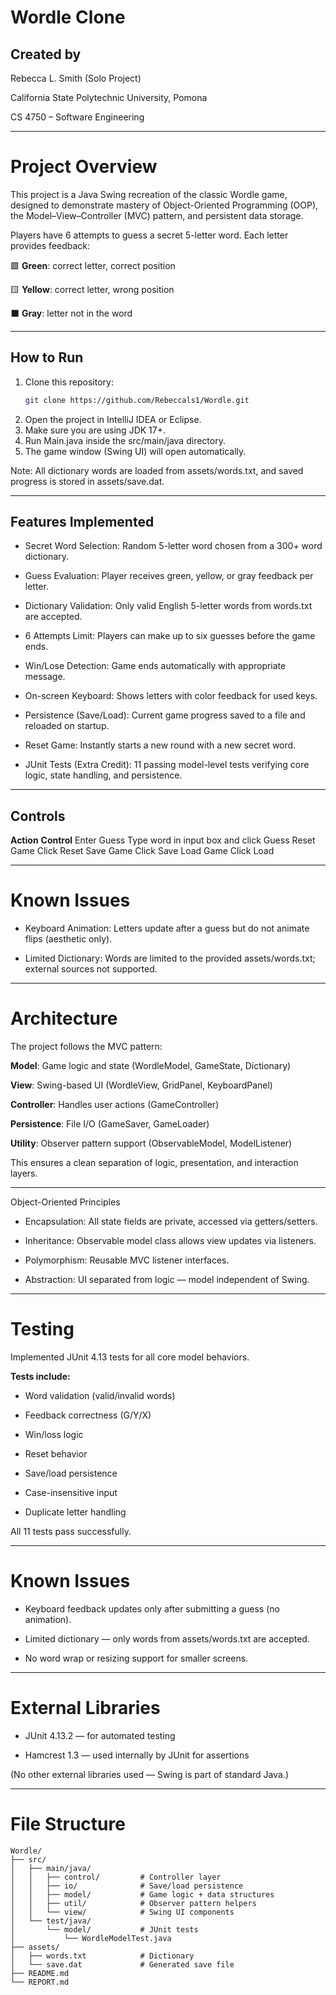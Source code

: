 # Wordle Clone

## Created by
Rebecca L. Smith (Solo Project)

California State Polytechnic University, Pomona

CS 4750 – Software Engineering

---
# Project Overview

This project is a Java Swing recreation of the classic Wordle game, designed to demonstrate mastery of Object-Oriented Programming (OOP), the Model–View–Controller (MVC) pattern, and persistent data storage.

Players have 6 attempts to guess a secret 5-letter word.
Each letter provides feedback:

🟩 **Green**: correct letter, correct position

🟨 **Yellow**: correct letter, wrong position

⬛ **Gray**: letter not in the word

---

## How to Run
1. Clone this repository:
   ```bash
   git clone https://github.com/Rebeccals1/Wordle.git

   ```
2. Open the project in IntelliJ IDEA or Eclipse.
3. Make sure you are using JDK 17+.
4. Run Main.java inside the src/main/java directory.
5. The game window (Swing UI) will open automatically.

Note:
All dictionary words are loaded from assets/words.txt, and saved progress is stored in assets/save.dat.

---

## Features Implemented

* Secret Word Selection: Random 5-letter word chosen from a 300+ word dictionary.

* Guess Evaluation: Player receives green, yellow, or gray feedback per letter.

* Dictionary Validation: Only valid English 5-letter words from words.txt are accepted.

* 6 Attempts Limit: Players can make up to six guesses before the game ends.

* Win/Lose Detection: Game ends automatically with appropriate message.

* On-screen Keyboard: Shows letters with color feedback for used keys.

* Persistence (Save/Load): Current game progress saved to a file and reloaded on startup.

* Reset Game: Instantly starts a new round with a new secret word.

* JUnit Tests (Extra Credit): 11 passing model-level tests verifying core logic, state handling, and persistence.

---

## Controls
**Action**	            **Control**
Enter Guess	        Type word in input box and click Guess
Reset Game	        Click Reset
Save Game	        Click Save
Load Game	        Click Load

---
# Known Issues

* Keyboard Animation: Letters update after a guess but do not animate flips (aesthetic only).

* Limited Dictionary: Words are limited to the provided assets/words.txt; external sources not supported.

---

# Architecture

The project follows the MVC pattern:

**Model**: Game logic and state (WordleModel, GameState, Dictionary)

**View**: Swing-based UI (WordleView, GridPanel, KeyboardPanel)

**Controller**: Handles user actions (GameController)

**Persistence**: File I/O (GameSaver, GameLoader)

**Utility**: Observer pattern support (ObservableModel, ModelListener)

This ensures a clean separation of logic, presentation, and interaction layers.

---

Object-Oriented Principles

- Encapsulation: All state fields are private, accessed via getters/setters.

- Inheritance: Observable model class allows view updates via listeners.

- Polymorphism: Reusable MVC listener interfaces.

- Abstraction: UI separated from logic — model independent of Swing.

---

# Testing

Implemented JUnit 4.13 tests for all core model behaviors.

**Tests include:**

* Word validation (valid/invalid words)

* Feedback correctness (G/Y/X)

* Win/loss logic

* Reset behavior

* Save/load persistence

* Case-insensitive input

* Duplicate letter handling

All 11 tests pass successfully.

---

# Known Issues

- Keyboard feedback updates only after submitting a guess (no animation).

- Limited dictionary — only words from assets/words.txt are accepted.

- No word wrap or resizing support for smaller screens.

---

# External Libraries

* JUnit 4.13.2 — for automated testing

* Hamcrest 1.3 — used internally by JUnit for assertions

(No other external libraries used — Swing is part of standard Java.)

---

# File Structure

```
Wordle/
├── src/
│   ├── main/java/
│   │   ├── control/         # Controller layer
│   │   ├── io/              # Save/load persistence
│   │   ├── model/           # Game logic + data structures
│   │   ├── util/            # Observer pattern helpers
│   │   └── view/            # Swing UI components
│   └── test/java/
│       └── model/           # JUnit tests
│           └── WordleModelTest.java
├── assets/
│   ├── words.txt            # Dictionary
│   └── save.dat             # Generated save file
├── README.md
└── REPORT.md

```
